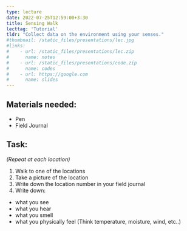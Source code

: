 ```yaml
---
type: lecture
date: 2022-07-25T12:59:00+3:30
title: Sensing Walk
lecttag: 'Tutorial'
tldr: "Collect data on the environment using your senses."
#thumbnail: /static_files/presentations/lec.jpg
#links: 
#    - url: /static_files/presentations/lec.zip
#      name: notes
#    - url: /static_files/presentations/code.zip
#      name: codes
#    - url: https://google.com
#      name: slides
---
```

## Materials needed:
  - Pen
  - Field Journal
  
## Task:
_(Repeat at each location)_

1. Walk to one of the locations
2. Take a picture of the location
3. Write down the location number in your field journal
4. Write down: 
  - what you see
  - what you hear
  - what you smell
  - what you physically feel (Think temperature, moisture, wind, etc..)
